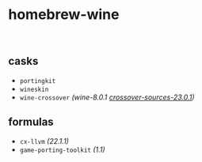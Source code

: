 # homebrew-wine

<br>

## casks
- `portingkit`
- `wineskin`
- `wine-crossover`     *(wine-8.0.1 [crossover-sources-23.0.1](https://media.codeweavers.com/pub/crossover/source/crossover-sources-23.0.1.tar.gz))*

## formulas
- `cx-llvm` *(22.1.1)*
- `game-porting-toolkit` *(1.1)*

